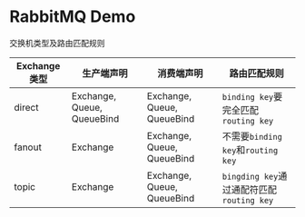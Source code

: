 # RabbitMQ Demo

交换机类型及路由匹配规则

| Exchange 类型 | 生产端声明                 | 消费端声明                 | 路由匹配规则                              |
| ------------- | -------------------------- | -------------------------- | ----------------------------------------- |
| direct        | Exchange, Queue, QueueBind | Exchange, Queue, QueueBind | `binding key`要完全匹配`routing key`      |
| fanout        | Exchange                   | Exchange, Queue, QueueBind | 不需要`binding key`和`routing key`        |
| topic         | Exchange                   | Exchange, Queue, QueueBind | `bingding key`通过通配符匹配`routing key` |
